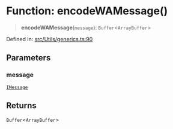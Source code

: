 # Function: encodeWAMessage()

> **encodeWAMessage**(`message`): `Buffer`\<`ArrayBuffer`\>

Defined in: [src/Utils/generics.ts:90](https://github.com/Fokusdotid/bail/blob/3bd64a6fd6e8fc52d3ec9ba842534bed26103555/src/Utils/generics.ts#L90)

## Parameters

### message

[`IMessage`](../namespaces/proto/interfaces/IMessage.md)

## Returns

`Buffer`\<`ArrayBuffer`\>
